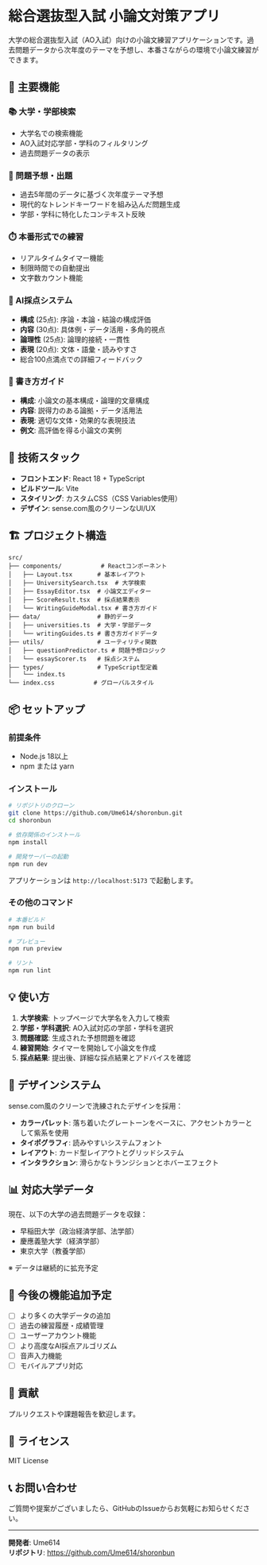 # 総合選抜型入試 小論文対策アプリ

大学の総合選抜型入試（AO入試）向けの小論文練習アプリケーションです。過去問題データから次年度のテーマを予想し、本番さながらの環境で小論文練習ができます。

## 🌟 主要機能

### 📚 大学・学部検索
- 大学名での検索機能
- AO入試対応学部・学科のフィルタリング
- 過去問題データの表示

### 🎯 問題予想・出題
- 過去5年間のデータに基づく次年度テーマ予想
- 現代的なトレンドキーワードを組み込んだ問題生成
- 学部・学科に特化したコンテキスト反映

### ⏱️ 本番形式での練習
- リアルタイムタイマー機能
- 制限時間での自動提出
- 文字数カウント機能

### 🤖 AI採点システム
- **構成** (25点): 序論・本論・結論の構成評価
- **内容** (30点): 具体例・データ活用・多角的視点
- **論理性** (25点): 論理的接続・一貫性
- **表現** (20点): 文体・語彙・読みやすさ
- 総合100点満点での詳細フィードバック

### 📖 書き方ガイド
- **構成**: 小論文の基本構成・論理的文章構成
- **内容**: 説得力のある論拠・データ活用法
- **表現**: 適切な文体・効果的な表現技法
- **例文**: 高評価を得る小論文の実例

## 🚀 技術スタック

- **フロントエンド**: React 18 + TypeScript
- **ビルドツール**: Vite
- **スタイリング**: カスタムCSS（CSS Variables使用）
- **デザイン**: sense.com風のクリーンなUI/UX

## 🏗️ プロジェクト構造

```
src/
├── components/           # Reactコンポーネント
│   ├── Layout.tsx       # 基本レイアウト
│   ├── UniversitySearch.tsx  # 大学検索
│   ├── EssayEditor.tsx  # 小論文エディター
│   ├── ScoreResult.tsx  # 採点結果表示
│   └── WritingGuideModal.tsx # 書き方ガイド
├── data/                # 静的データ
│   ├── universities.ts  # 大学・学部データ
│   └── writingGuides.ts # 書き方ガイドデータ
├── utils/               # ユーティリティ関数
│   ├── questionPredictor.ts # 問題予想ロジック
│   └── essayScorer.ts   # 採点システム
├── types/               # TypeScript型定義
│   └── index.ts
└── index.css           # グローバルスタイル
```

## 📦 セットアップ

### 前提条件
- Node.js 18以上
- npm または yarn

### インストール

```bash
# リポジトリのクローン
git clone https://github.com/Ume614/shoronbun.git
cd shoronbun

# 依存関係のインストール
npm install

# 開発サーバーの起動
npm run dev
```

アプリケーションは `http://localhost:5173` で起動します。

### その他のコマンド

```bash
# 本番ビルド
npm run build

# プレビュー
npm run preview

# リント
npm run lint
```

## 💡 使い方

1. **大学検索**: トップページで大学名を入力して検索
2. **学部・学科選択**: AO入試対応の学部・学科を選択
3. **問題確認**: 生成された予想問題を確認
4. **練習開始**: タイマーを開始して小論文を作成
5. **採点結果**: 提出後、詳細な採点結果とアドバイスを確認

## 🎨 デザインシステム

sense.com風のクリーンで洗練されたデザインを採用：
- **カラーパレット**: 落ち着いたグレートーンをベースに、アクセントカラーとして紫系を使用
- **タイポグラフィ**: 読みやすいシステムフォント
- **レイアウト**: カード型レイアウトとグリッドシステム
- **インタラクション**: 滑らかなトランジションとホバーエフェクト

## 📊 対応大学データ

現在、以下の大学の過去問題データを収録：
- 早稲田大学（政治経済学部、法学部）
- 慶應義塾大学（経済学部）
- 東京大学（教養学部）

※ データは継続的に拡充予定

## 🔮 今後の機能追加予定

- [ ] より多くの大学データの追加
- [ ] 過去の練習履歴・成績管理
- [ ] ユーザーアカウント機能
- [ ] より高度なAI採点アルゴリズム
- [ ] 音声入力機能
- [ ] モバイルアプリ対応

## 🤝 貢献

プルリクエストや課題報告を歓迎します。

## 📄 ライセンス

MIT License

## 📞 お問い合わせ

ご質問や提案がございましたら、GitHubのIssueからお気軽にお知らせください。

---

**開発者**: Ume614  
**リポジトリ**: https://github.com/Ume614/shoronbun
